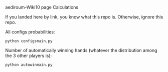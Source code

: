 aediroum-Wiki10 page Calculations

If you landed here by link, you know what this repo is. Otherwise, ignore this repo.

All configs probabilities:

```
python configsmain.py
```

Number of automatically winning hands (whatever the distribution among the 3 other players is):

```
python autowinmain.py
```
